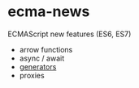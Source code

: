 # ecma-news

ECMAScript new features (ES6, ES7)

* arrow functions
* async / await
* [generators](./generators.js)
* proxies
